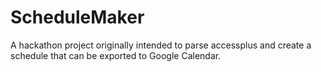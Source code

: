 # ScheduleMaker
A hackathon project originally intended to parse accessplus and create a schedule that can be exported to Google Calendar.
